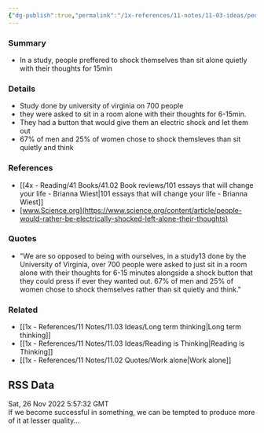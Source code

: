 ```yaml
---
{"dg-publish":true,"permalink":"/1x-references/11-notes/11-03-ideas/people-would-rather-get-electric-shock-than-sit-with-their-own-thoughts/","title":"People would rather get electric shock than sit with their own thoughts"}
---
```



### Summary
- In a study, people preffered to shock themselves than sit alone quietly with their thoughts for 15min

### Details
- Study done by university of virginia on 700 people
- they were asked to sit in a room alone with their thoughts for 6-15min.
- They had a button that would give them an electric shock and let them out
- 67% of men and 25% of women chose to shock themsleves than sit quietly and think

### References
- [[4x - Reading/41 Books/41.02 Book reviews/101 essays that will change your life - Brianna Wiest\|101 essays that will change your life - Brianna Wiest]]
- [www.Science.org](https://www.science.org/content/article/people-would-rather-be-electrically-shocked-left-alone-their-thoughts)

### Quotes
- "We are so opposed to being with ourselves, in a study13 done by the University of Virginia, over 700 people were asked to just sit in a room alone with their thoughts for 6-15 minutes alongside a shock button that they could press if ever they wanted out. 67% of men and 25% of women chose to shock themselves rather than sit quietly and think."

### Related
- [[1x - References/11 Notes/11.03 Ideas/Long term thinking\|Long term thinking]]
- [[1x - References/11 Notes/11.03 Ideas/Reading is Thinking\|Reading is Thinking]]
- [[1x - References/11 Notes/11.02 Quotes/Work alone\|Work alone]]

## RSS Data
<div class='date'>Sat, 26 Nov 2022 5:57:32 GMT</div>
<div class='description'>If we become successful in something, we can be tempted to produce more of it at lesser quality...</div>